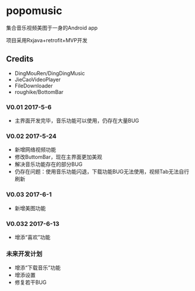 # popomusic

  集合音乐视频美图于一身的Android app

  项目采用Rxjava+retrofit+MVP开发

## Credits
 - DingMouRen/DingDingMusic
 - JieCaoVideoPlayer
 - FileDownloader
 - roughike/BottomBar
 
### V0.01 2017-5-6

 - 主界面开发完毕，音乐功能可以使用，仍存在大量BUG

### V0.02 2017-5-24

 - 新增网络视频功能
 - 修改ButtomBar，现在主界面更加美观
 - 解决音乐功能存在的部分BUG
 - 仍存在问题：使用音乐功能闪退，下载功能BUG无法使用，视频Tab无法自行刷新
 
### V0.03 2017-6-1

 - 新增美图功能

### V0.032 2017-6-13

 - 增添“喜欢”功能
 
 
### 未来开发计划

  - 增添“下载音乐”功能
  - 增添设置
  -	修复若干BUG


